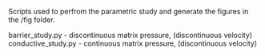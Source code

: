 Scripts used to perfrom the parametric study 
and generate the figures in the /fig folder.

barrier_study.py        - discontinuous matrix pressure, (discontinuous velocity)
conductive_study.py     - continuous matrix pressure, (discontinuous velocity)
